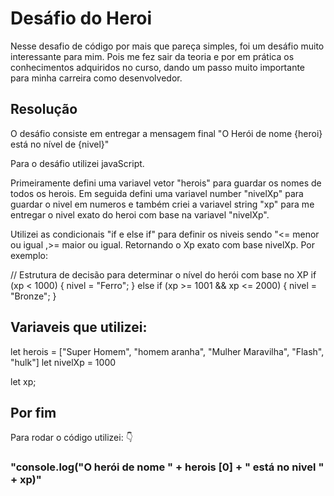 # Desáfio do Heroi

Nesse desafio de código por mais que pareça simples, foi um desáfio muito interessante para mim. Pois me fez sair da teoria e por em prática os conhecimentos adquiridos no curso, dando um passo muito importante para minha carreira como desenvolvedor. 

## Resolução

O desáfio consiste em entregar a mensagem final "O Herói de nome {heroi} está no nível de {nivel}"

Para o desáfio utilizei javaScript.

Primeiramente defini uma variavel vetor "herois" para guardar os nomes de todos os herois.
Em seguida defini uma variavel number "nivelXp" para guardar o nivel em numeros e também criei a variavel string "xp" para me entregar o nivel exato do heroi com base na variavel "nivelXp".

Utilizei as condicionais "if e else if" para definir os niveis sendo "<= menor ou igual ,>= maior ou igual. Retornando o Xp exato com base nivelXp.
Por exemplo:

// Estrutura de decisão para determinar o nível do herói com base no XP
 if (xp < 1000) {
    nivel = "Ferro";
} else if (xp >= 1001 && xp <= 2000) {
    nivel = "Bronze";
}

## Variaveis que utilizei:

let herois = ["Super Homem", "homem aranha", "Mulher Maravilha", "Flash", "hulk"]
let nivelXp = 1000

let xp;

## Por fim

Para rodar o código utilizei: 👇
### "console.log("O herói de nome " + herois [0] + " está no nivel " + xp)"